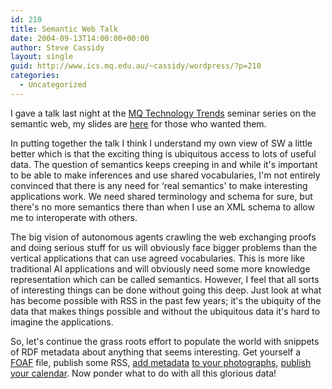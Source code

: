 ```yaml
---
id: 210
title: Semantic Web Talk
date: 2004-09-13T14:00:00+00:00
author: Steve Cassidy
layout: single
guid: http://www.ics.mq.edu.au/~cassidy/wordpress/?p=210
categories:
  - Uncategorized
---
```

I gave a talk last night at the [MQ Technology Trends](http://www.ics.mq.edu.au/industry/events/) seminar series on the semantic web, my slides are [here](/~cassidy/talks/semweb/semweb.html) for those who wanted them. 

In putting together the talk I think I understand my own view of SW a little better which is that the exciting thing is ubiquitous access to lots of useful data. The question of semantics keeps creeping in and while it's important to be able to make inferences and use shared vocabularies, I'm not entirely convinced that there is any need for &#8216;real semantics' to make interesting applications work. We need shared terminology and schema for sure, but there's no more semantics there than when I use an XML schema to allow me to interoperate with others.

The big vision of autonomous agents crawling the web exchanging proofs and doing serious stuff for us will obviously face bigger problems than the vertical applications that can use agreed vocabularies. This is more like traditional AI applications and will obviously need some more knowledge representation which can be called semantics. However, I feel that all sorts of interesting things can be done without going this deep. Just look at what has become possible with RSS in the past few years; it's the ubiquity of the data that makes things possible and without the ubiquitous data it's hard to imagine the applications.

So, let's continue the grass roots effort to populate the world with snippets of RDF metadata about anything that seems interesting. Get yourself a [FOAF](http://www.foaf-project.org/) file, publish some RSS, [add metadata](http://nwalsh.com/java/jpegrdf/) [to your photographs](http://www.w3.org/TR/photo-rdf/), [publish your calendar](http://www.w3.org/2002/12/cal/). Now ponder what to do with all this glorious data!
